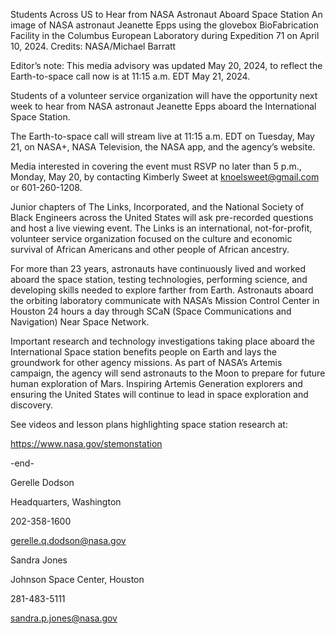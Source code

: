 Students Across US to Hear from NASA Astronaut Aboard Space Station 
 An image of NASA astronaut Jeanette Epps using the glovebox BioFabrication Facility in the Columbus European Laboratory during Expedition 71 on April 10, 2024. Credits: NASA/Michael Barratt

Editor’s note: This media advisory was updated May 20, 2024, to reflect the Earth-to-space call now is at 11:15 a.m. EDT May 21, 2024.

Students of a volunteer service organization will have the opportunity next week to hear from NASA astronaut Jeanette Epps aboard the International Space Station.

The Earth-to-space call will stream live at 11:15 a.m. EDT on Tuesday, May 21, on NASA+, NASA Television, the NASA app, and the agency’s website.

Media interested in covering the event must RSVP no later than 5 p.m., Monday, May 20, by contacting Kimberly Sweet at knoelsweet@gmail.com or 601-260-1208.

Junior chapters of The Links, Incorporated, and the National Society of Black Engineers across the United States will ask pre-recorded questions and host a live viewing event. The Links is an international, not-for-profit, volunteer service organization focused on the culture and economic survival of African Americans and other people of African ancestry.

For more than 23 years, astronauts have continuously lived and worked aboard the space station, testing technologies, performing science, and developing skills needed to explore farther from Earth. Astronauts aboard the orbiting laboratory communicate with NASA’s Mission Control Center in Houston 24 hours a day through SCaN (Space Communications and Navigation) Near Space Network.

Important research and technology investigations taking place aboard the International Space station benefits people on Earth and lays the groundwork for other agency missions. As part of NASA’s Artemis campaign, the agency will send astronauts to the Moon to prepare for future human exploration of Mars. Inspiring Artemis Generation explorers and ensuring the United States will continue to lead in space exploration and discovery.

See videos and lesson plans highlighting space station research at:

https://www.nasa.gov/stemonstation

-end-

Gerelle Dodson

Headquarters, Washington

202-358-1600

gerelle.q.dodson@nasa.gov

Sandra Jones

Johnson Space Center, Houston

281-483-5111

sandra.p.jones@nasa.gov